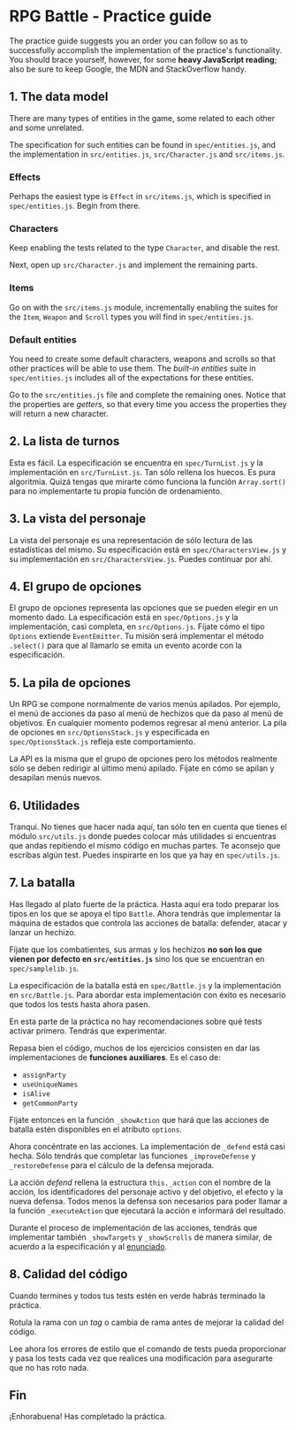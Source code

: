# RPG Battle - Practice guide

The practice guide suggests you an order you can follow so as to successfully accomplish the implementation of the practice's functionality. You should brace yourself, however, for some **heavy JavaScript reading**; also be sure to keep Google, the MDN and StackOverflow handy.

## 1. The data model

There are many types of entities in the game, some related to each other and some unrelated.

The specification for such entities can be found in `spec/entities.js`, and the implementation in `src/entities.js`, `src/Character.js` and `src/items.js`.

### Effects

Perhaps the easiest type is `Effect` in `src/items.js`, which is specified in `spec/entities.js`. Begin from there.

### Characters

Keep enabling the tests related to the type `Character`, and disable the rest.

Next, open up `src/Character.js` and implement the remaining parts.

### Items

Go on with the `src/items.js` module, incrementally enabling the suites for the `Item`, `Weapon` and `Scroll` types you will find in `spec/entities.js`.

### Default entities

You need to create some default characters, weapons and scrolls so that other practices will be able to use them. The _built-in entities_ suite in `spec/entities.js` includes all of the expectations for these entities.

Go to the `src/entities.js` file and complete the remaining ones. Notice that the properties are _getters_, so that every time you access the properties they will return a new character.



## 2. La lista de turnos

Esta es fácil. La especificación se encuentra en `spec/TurnList.js` y la
implementación en `src/TurnList.js`. Tan sólo rellena los huecos. Es pura
algoritmia. Quizá tengas que mirarte cómo funciona la función `Array.sort()`
para no implementarte tu propia función de ordenamiento.

## 3. La vista del personaje

La vista del personaje es una representación de sólo lectura de las estadísticas
del mismo. Su especificación está en `spec/CharactersView.js` y su
implementación en `src/CharactersView.js`. Puedes continuar por ahí.

## 4. El grupo de opciones

El grupo de opciones representa las opciones que se pueden elegir en un momento
dado. La especificación está en `spec/Options.js` y la implementación,
casi completa, en `src/Options.js`. Fíjate cómo el tipo `Options`
extiende `EventEmitter`. Tu misión será implementar el método `.select()` para
que al llamarlo se emita un evento acorde con la especificación.

## 5. La pila de opciones

Un RPG se compone normalmente de varios menús apilados. Por ejemplo, el menú
de acciones da paso al menú de hechizos que da paso al menú de objetivos. En
cualquier momento podemos regresar al menú anterior. La pila de opciones en
`src/OptionsStack.js` y especificada en `spec/OptionsStack.js` refleja este
comportamiento.

La API es la misma que el grupo de opciones pero los métodos realmente sólo
se deben redirigir al último menú apilado. Fíjate en cómo se apilan y desapilan
menús nuevos.

## 6. Utilidades

Tranqui. No tienes que hacer nada aquí, tan sólo ten en cuenta que tienes el
módulo `src/utils.js` donde puedes colocar más utilidades si encuentras que
andas repitiendo el mismo código en muchas partes. Te aconsejo que escribas
algún test. Puedes inspirarte en los que ya hay en `spec/utils.js`.

## 7. La batalla

Has llegado al plato fuerte de la práctica. Hasta aquí era todo preparar los
tipos en los que se apoya el tipo `Battle`. Ahora tendrás que implementar
la máquina de estados que controla las acciones de batalla: defender, atacar
y lanzar un hechizo.

Fíjate que los combatientes, sus armas y los hechizos **no son los que vienen
por defecto en `src/entities.js`** sino los que se encuentran en
`spec/samplelib.js`.

La especificación de la batalla está en `spec/Battle.js` y la implementación en
`src/Battle.js`. Para abordar esta implementación con éxito es necesario que
todos los tests hasta ahora pasen.

En esta parte de la práctica no hay recomendaciones sobre qué tests activar
primero. Tendrás que experimentar.

Repasa bien el código, muchos de los ejercicios consisten en dar las
implementaciones de **funciones auxiliares**. Es el caso de:
  + `assignParty`
  + `useUniqueNames`
  + `isAlive`
  + `getCommonParty`

Fíjate entonces en la función `_showAction` que hará que las acciones de
batalla estén disponibles en el atributo `options`.

Ahora concéntrate en las acciones. La implementación de `_defend` está casi
hecha. Sólo tendrás que completar las funciones `_improveDefense` y
`_restoreDefense` para el cálculo de la defensa mejorada.

La acción _defend_ rellena la estructura `this._action` con el nombre de la
acción, los identificadores del personaje activo y del objetivo, el efecto
y la nueva defensa. Todos menos la defensa son necesarios para poder llamar
a la función `_executeAction` que ejecutará la acción e informará del
resultado.

Durante el proceso de implementación de las acciones, tendrás que implementar
también `_showTargets` y `_showScrolls` de manera similar, de acuerdo a la
especificación y al [enunciado](index.md).

## 8. Calidad del código
Cuando termines y todos tus tests estén en verde habrás terminado la práctica.

Rotula la rama con un _tag_ o cambia de rama antes de mejorar la calidad del
código.

Lee ahora los errores de estilo que el comando de tests pueda proporcionar y
pasa los tests cada vez que realices una modificación para asegurarte que no
has roto nada.

## Fin

¡Enhorabuena! Has completado la práctica.
